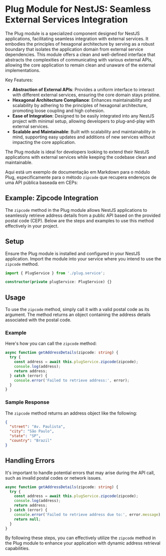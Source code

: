 # Plug Module for NestJS: Seamless External Services Integration

The Plug module is a specialized component designed for NestJS applications, facilitating seamless integration with external services. It embodies the principles of hexagonal architecture by serving as a robust boundary that isolates the application domain from external service dependencies. This module offers a clean and well-defined interface that abstracts the complexities of communicating with various external APIs, allowing the core application to remain clean and unaware of the external implementations.

Key Features:
- **Abstraction of External APIs**: Provides a uniform interface to interact with different external services, ensuring the core domain stays pristine.
- **Hexagonal Architecture Compliance**: Enhances maintainability and scalability by adhering to the principles of hexagonal architecture, promoting loose coupling and high cohesion.
- **Ease of Integration**: Designed to be easily integrated into any NestJS project with minimal setup, allowing developers to plug-and-play with external services.
- **Scalable and Maintainable**: Built with scalability and maintainability in mind, supporting easy updates and additions of new services without impacting the core application.

The Plug module is ideal for developers looking to extend their NestJS applications with external services while keeping the codebase clean and maintainable.

Aqui está um exemplo de documentação em Markdown para o módulo Plug, especificamente para o método `zipcode` que recupera endereços de uma API pública baseada em CEPs:

## Example: Zipcode Integration

The `zipcode` method in the Plug module allows NestJS applications to seamlessly retrieve address details from a public API based on the provided postal code (CEP). Below are the steps and examples to use this method effectively in your project.

## Setup

Ensure the Plug module is installed and configured in your NestJS application. Import the module into your service where you intend to use the `zipcode` method.

```typescript
import { PlugService } from './plug.service';

constructor(private plugService: PlugService) {}
```

## Usage

To use the `zipcode` method, simply call it with a valid postal code as its argument. The method returns an object containing the address details associated with the postal code.

### Example

Here's how you can call the `zipcode` method:

```typescript
async function getAddressDetails(zipcode: string) {
  try {
    const address = await this.plugService.zipcode(zipcode);
    console.log(address);
    return address;
  } catch (error) {
    console.error('Failed to retrieve address:', error);
  }
}
```

### Sample Response

The `zipcode` method returns an address object like the following:

```json
{
  "street": "Av. Paulista",
  "city": "São Paulo",
  "state": "SP",
  "country": "Brazil"
}
```

## Handling Errors

It's important to handle potential errors that may arise during the API call, such as invalid postal codes or network issues.

```typescript
async function getAddressDetails(zipcode: string) {
  try {
    const address = await this.plugService.zipcode(zipcode);
    console.log(address);
    return address;
  } catch (error) {
    console.error('Failed to retrieve address due to:', error.message);
    return null;
  }
}
```

By following these steps, you can effectively utilize the `zipcode` method in the Plug module to enhance your application with dynamic address retrieval capabilities.
